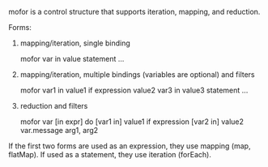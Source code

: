 mofor is a control structure that supports iteration, mapping, and reduction.

Forms:

1. mapping/iteration, single binding

    mofor var in value
      statement
      ...

1. mapping/iteration, multiple bindings (variables are optional) and filters

    mofor
      var1 in value1
      if expression
      value2
      var3 in value3
        statement
	...

1. reduction and filters

    mofor var [in expr] do
      [var1 in] value1
      if expression
      [var2 in] value2
      var.message arg1, arg2

If the first two forms are used as an expression, they use mapping (map, flatMap).  If used as a statement, they use iteration (forEach).

